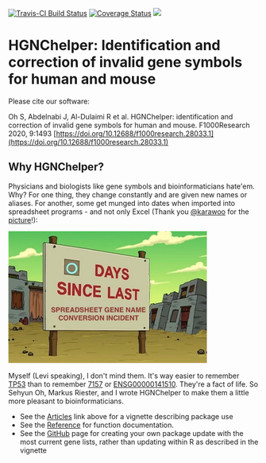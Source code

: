 [![Travis-CI Build Status](https://travis-ci.org/waldronlab/HGNChelper.svg?branch=master)](https://travis-ci.org/waldronlab/HGNChelper)
[![Coverage Status](https://codecov.io/github/waldronlab/HGNChelper/coverage.svg?branch=master)](https://codecov.io/github/waldronlab/HGNChelper?branch=master)
[![](https://cranlogs.r-pkg.org/badges/HGNChelper)](https://cran.r-project.org/package=HGNChelper)

# HGNChelper: Identification and correction of invalid gene symbols for human and mouse

Please cite our software:

Oh S, Abdelnabi J, Al-Dulaimi R et al. HGNChelper: identification and
correction of invalid gene symbols for human and mouse. F1000Research
2020, 9:1493
[https://doi.org/10.12688/f1000research.28033.1](https://doi.org/10.12688/f1000research.28033.1)

## Why HGNChelper?

Physicians and biologists like gene symbols and bioinformaticians
hate'em. Why? For one thing, they change constantly and are given new
names or aliases. For another, some get munged into dates when
imported into spreadsheet programs - and not only Excel (Thank you
[@karawoo](https://twitter.com/kara_woo) for the
[picture](https://twitter.com/kara_woo/status/1020054225022173184)!):

![](articles/0DaysSince.png)

Myself (Levi speaking), I don't mind them. It's way easier to remember
[TP53](http://www.genenames.org/cgi-bin/gene_symbol_report?hgnc_id=11998)
than to remember
[7157](http://www.ncbi.nlm.nih.gov/entrez/query.fcgi?db=gene&cmd=Retrieve&dopt=full_report&list_uids=7157)
or
[ENSG00000141510](http://www.ensembl.org/Homo_sapiens/geneview?gene=ENSG00000141510). They're
a fact of life. So Sehyun Oh, Markus Riester, and I wrote HGNChelper to make them
a little more pleasant to bioinformaticians.

* See the [Articles](articles/index.html) link above for a vignette
  describing package use
* See the [Reference](reference/index.html) for function documentation.
* See the [GitHub](https://github.com/waldronlab/HGNChelper) page for
  creating your own package update with the most current gene lists,
  rather than updating within R as described in the vignette

